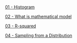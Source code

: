 
[01 - Histogram](https://github.com/yangshiteng/StatQuest-Study-Notes/blob/main/Notes/Histogram.md)

[02 - What is mathematical model](https://github.com/yangshiteng/StatQuest-Study-Notes/blob/main/Notes/What%20is%20mathematical%20model.md)

[03 - R-squared](https://github.com/yangshiteng/StatQuest-Study-Notes/blob/main/Notes/R-squared.md)

[04 - Sampling from a Distribution](https://github.com/yangshiteng/StatQuest-Study-Notes/blob/main/Notes/Sampling%20from%20a%20Distribution.md)
